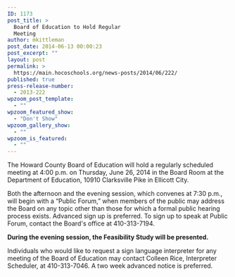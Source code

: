 ```yaml
---
ID: 1173
post_title: >
  Board of Education to Hold Regular
  Meeting
author: mkittleman
post_date: 2014-06-13 00:00:23
post_excerpt: ""
layout: post
permalink: >
  https://main.hocoschools.org/news-posts/2014/06/222/
published: true
press-release-number:
  - 2013-222
wpzoom_post_template:
  - ""
wpzoom_featured_show:
  - "Don't Show"
wpzoom_gallery_show:
  - ""
wpzoom_is_featured:
  - ""
---
```

The Howard County Board of Education will hold a regularly scheduled meeting at 4:00 p.m. on Thursday, June 26, 2014 in the Board Room at the Department of Education, 10910 Clarksville Pike in Ellicott City.

Both the afternoon and the evening session, which convenes at 7:30 p.m., will begin with a “Public Forum,” when members of the public may address the Board on any topic other than those for which a formal public hearing process exists. Advanced sign up is preferred. To sign up to speak at Public Forum, contact the Board's office at 410-313-7194.

<strong>During the evening session, the Feasibility Study will be presented.</strong>

Individuals who would like to request a sign language interpreter for any meeting of the Board of Education may contact Colleen Rice, Interpreter Scheduler, at 410-313-7046. A two week advanced notice is preferred.